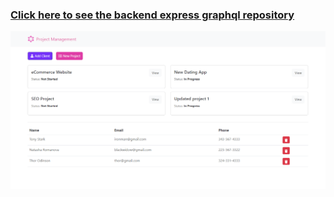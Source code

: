 ### [Click here to see the backend express graphql repository](https://github.com/Dev-Kani/Project_Management_Demo_App_Frontend)

![Project Management App Frontend](./src/assets/image/project-mgt-app.png)